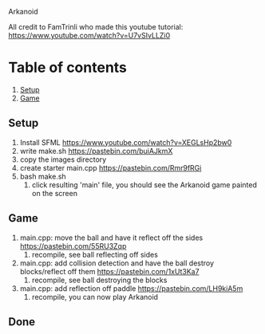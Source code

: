 Arkanoid

All credit to FamTrinli who made this youtube tutorial: https://www.youtube.com/watch?v=U7vSIvLLZi0

# Table of contents
1. [Setup](#setup)
1. [Game](#game)

## Setup <a name="setup"></a>

1. Install SFML https://www.youtube.com/watch?v=XEGLsHp2bw0
1. write make.sh https://pastebin.com/buiAJkmX
1. copy the images directory
1. create starter main.cpp https://pastebin.com/Rmr9fRGi
1. bash make.sh
    1. click resulting 'main' file, you should see the Arkanoid game painted on the screen

## Game <a name="game"></a>

1. main.cpp: move the ball and have it reflect off the sides https://pastebin.com/55RU3Zqp
    1. recompile, see ball reflecting off sides
1. main.cpp: add collision detection and have the ball destroy blocks/reflect off them https://pastebin.com/1xUt3Ka7
    1. recompile, see ball destroying the blocks
1. main.cpp: add reflection off paddle https://pastebin.com/LH9kiA5m
    1. recompile, you can now play Arkanoid

## Done



